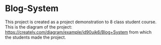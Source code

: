 # Blog-System
This project is created as a project demonstration to 8 class student course.
This is the diagram of the project:
https://creately.com/diagram/example/jd90ujk6/Blog+System
from which the students made the project.
